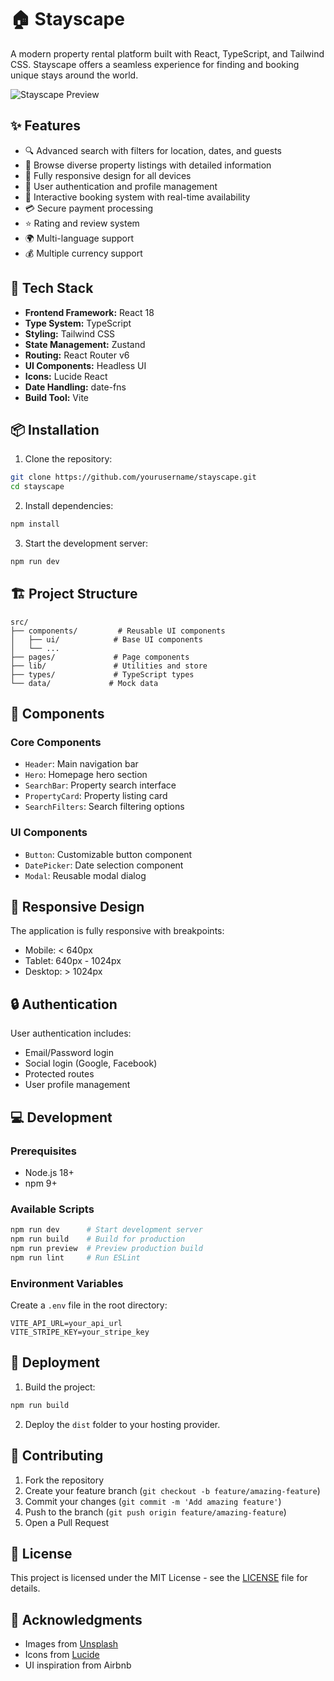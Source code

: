 # 🏠 Stayscape

A modern property rental platform built with React, TypeScript, and Tailwind CSS. Stayscape offers a seamless experience for finding and booking unique stays around the world.

![Stayscape Preview](https://images.unsplash.com/photo-1501785888041-af3ef285b470?auto=format&fit=crop&w=2000)

## ✨ Features

- 🔍 Advanced search with filters for location, dates, and guests
- 🏡 Browse diverse property listings with detailed information
- 📱 Fully responsive design for all devices
- 🔐 User authentication and profile management
- 📅 Interactive booking system with real-time availability
- 💳 Secure payment processing
- ⭐ Rating and review system
- 🌍 Multi-language support
- 💰 Multiple currency support

## 🚀 Tech Stack

- **Frontend Framework:** React 18
- **Type System:** TypeScript
- **Styling:** Tailwind CSS
- **State Management:** Zustand
- **Routing:** React Router v6
- **UI Components:** Headless UI
- **Icons:** Lucide React
- **Date Handling:** date-fns
- **Build Tool:** Vite

## 📦 Installation

1. Clone the repository:
```bash
git clone https://github.com/yourusername/stayscape.git
cd stayscape
```

2. Install dependencies:
```bash
npm install
```

3. Start the development server:
```bash
npm run dev
```

## 🏗️ Project Structure

```
src/
├── components/         # Reusable UI components
│   ├── ui/            # Base UI components
│   └── ...
├── pages/             # Page components
├── lib/               # Utilities and store
├── types/             # TypeScript types
└── data/             # Mock data
```

## 🧱 Components

### Core Components
- `Header`: Main navigation bar
- `Hero`: Homepage hero section
- `SearchBar`: Property search interface
- `PropertyCard`: Property listing card
- `SearchFilters`: Search filtering options

### UI Components
- `Button`: Customizable button component
- `DatePicker`: Date selection component
- `Modal`: Reusable modal dialog

## 📱 Responsive Design

The application is fully responsive with breakpoints:
- Mobile: < 640px
- Tablet: 640px - 1024px
- Desktop: > 1024px

## 🔒 Authentication

User authentication includes:
- Email/Password login
- Social login (Google, Facebook)
- Protected routes
- User profile management

## 💻 Development

### Prerequisites
- Node.js 18+
- npm 9+

### Available Scripts
```bash
npm run dev      # Start development server
npm run build    # Build for production
npm run preview  # Preview production build
npm run lint     # Run ESLint
```

### Environment Variables
Create a `.env` file in the root directory:
```env
VITE_API_URL=your_api_url
VITE_STRIPE_KEY=your_stripe_key
```

## 🚀 Deployment

1. Build the project:
```bash
npm run build
```

2. Deploy the `dist` folder to your hosting provider.

## 🤝 Contributing

1. Fork the repository
2. Create your feature branch (`git checkout -b feature/amazing-feature`)
3. Commit your changes (`git commit -m 'Add amazing feature'`)
4. Push to the branch (`git push origin feature/amazing-feature`)
5. Open a Pull Request

## 📝 License

This project is licensed under the MIT License - see the [LICENSE](LICENSE) file for details.

## 🙏 Acknowledgments

- Images from [Unsplash](https://unsplash.com)
- Icons from [Lucide](https://lucide.dev)
- UI inspiration from Airbnb
